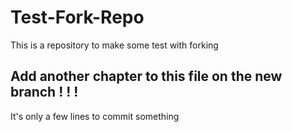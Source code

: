 # Test-Fork-Repo
This is a repository to make some test with forking


## Add another chapter to this file on the new branch ! ! !

It's only a few lines to commit something 
